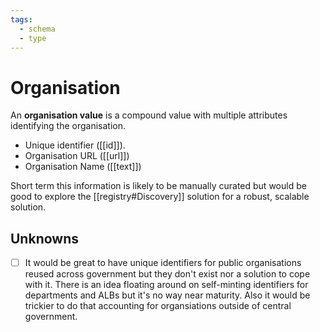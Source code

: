```yaml
---
tags:
  - schema
  - type
---
```

# Organisation

An **organisation value** is a compound value with multiple attributes identifying the organisation.

- Unique identifier ([[id]]).
- Organisation URL ([[url]])
- Organisation Name ([[text]])


Short term this information is likely to be manually curated but would be good to explore the [[registry#Discovery]] solution for a robust, scalable solution.


## Unknowns

- [ ] It would be great to have unique identifiers for public organisations reused across government but they don't exist nor a solution to cope with it. There is an idea floating around on self-minting identifiers for departments and ALBs but it's no way near maturity. Also it would be trickier to do that accounting for organsiations outside of central government.
